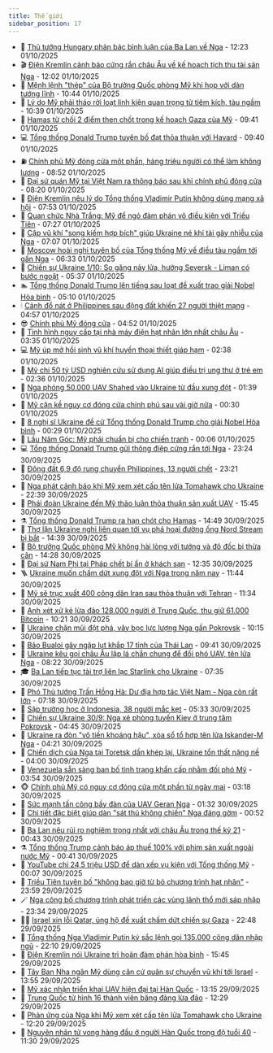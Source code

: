```yaml
---
title: Thế giới
sidebar_position: 17
---
```


<!-- dantri-the-gioi:START -->
- 🌋 [Thủ tướng Hungary phản bác bình luận của Ba Lan về Nga](https://dantri.com.vn/the-gioi/thu-tuong-hungary-phan-bac-binh-luan-cua-ba-lan-ve-nga-20251001182404570.htm) - 12:23 01/10/2025
- 🎬 [Điện Kremlin cảnh báo cứng rắn châu Âu về kế hoạch tịch thu tài sản Nga](https://dantri.com.vn/the-gioi/dien-kremlin-canh-bao-cung-ran-chau-au-ve-ke-hoach-tich-thu-tai-san-nga-20251001184524010.htm) - 12:02 01/10/2025
- 🧰 [Mệnh lệnh &quot;thép&quot; của Bộ trưởng Quốc phòng Mỹ khi họp với dàn tướng lĩnh](https://dantri.com.vn/the-gioi/menh-lenh-thep-cua-bo-truong-quoc-phong-my-khi-hop-voi-dan-tuong-linh-20251001173321889.htm) - 10:44 01/10/2025
- 🌋 [Lý do Mỹ phải tháo rời loạt linh kiện quan trọng từ tiêm kích, tàu ngầm](https://dantri.com.vn/the-gioi/ly-do-my-phai-thao-roi-loat-linh-kien-quan-trong-tu-tiem-kich-tau-ngam-20251001160612273.htm) - 10:39 01/10/2025
- 🗽 [Hamas từ chối 2 điểm then chốt trong kế hoạch Gaza của Mỹ](https://dantri.com.vn/the-gioi/hamas-tu-choi-2-diem-then-chot-trong-ke-hoach-gaza-cua-my-20251001162437482.htm) - 09:41 01/10/2025
- 💻 [Tổng thống Donald Trump tuyên bố đạt thỏa thuận với Havard](https://dantri.com.vn/the-gioi/tong-thong-donald-trump-tuyen-bo-dat-thoa-thuan-voi-havard-20251001161803084.htm) - 09:40 01/10/2025
- ⛽️ [Chính phủ Mỹ đóng cửa một phần, hàng triệu người có thể làm không lương](https://dantri.com.vn/the-gioi/chinh-phu-my-dong-cua-mot-phan-hang-trieu-nguoi-co-the-lam-khong-luong-20251001153843177.htm) - 08:52 01/10/2025
- 🤩 [Đại sứ quán Mỹ tại Việt Nam ra thông báo sau khi chính phủ đóng cửa](https://dantri.com.vn/the-gioi/dai-su-quan-my-tai-viet-nam-ra-thong-bao-sau-khi-chinh-phu-dong-cua-20251001151650858.htm) - 08:20 01/10/2025
- 🧐 [Điện Kremlin nêu lý do Tổng thống Vladimir Putin không dùng mạng xã hội](https://dantri.com.vn/the-gioi/dien-kremlin-neu-ly-do-tong-thong-vladimir-putin-khong-dung-mang-xa-hoi-20251001080225719.htm) - 07:53 01/10/2025
- 🎊 [Quan chức Nhà Trắng: Mỹ để ngỏ đàm phán vô điều kiện với Triều Tiên](https://dantri.com.vn/the-gioi/quan-chuc-nha-trang-my-de-ngo-dam-phan-vo-dieu-kien-voi-trieu-tien-20251001140831600.htm) - 07:27 01/10/2025
- 📝 [Cặp vũ khí &quot;song kiếm hợp bích&quot; giúp Ukraine né khí tài gây nhiễu của Nga](https://dantri.com.vn/the-gioi/cap-vu-khi-song-kiem-hop-bich-giup-ukraine-ne-khi-tai-gay-nhieu-cua-nga-20251001135811709.htm) - 07:07 01/10/2025
- 🤡 [Moscow hoài nghi tuyên bố của Tổng thống Mỹ về điều tàu ngầm tới gần Nga](https://dantri.com.vn/the-gioi/moscow-hoai-nghi-tuyen-bo-cua-tong-thong-my-ve-dieu-tau-ngam-toi-gan-nga-20251001110858212.htm) - 06:33 01/10/2025
- 🥷 [Chiến sự Ukraine 1/10: So găng nảy lửa, hướng Seversk - Liman có bước ngoặt](https://dantri.com.vn/the-gioi/chien-su-ukraine-110-so-gang-nay-lua-huong-seversk-liman-co-buoc-ngoat-20251001102108724.htm) - 05:37 01/10/2025
- 🏊 [Tổng thống Donald Trump lên tiếng sau loạt đề xuất trao giải Nobel Hòa bình](https://dantri.com.vn/the-gioi/tong-thong-donald-trump-len-tieng-sau-loat-de-xuat-trao-giai-nobel-hoa-binh-20251001114924349.htm) - 05:10 01/10/2025
- 🕯 [Cảnh đổ nát ở Philippines sau động đất khiến 27 người thiệt mạng](https://dantri.com.vn/the-gioi/canh-do-nat-o-philippines-sau-dong-dat-khien-27-nguoi-thiet-mang-20251001110212798.htm) - 04:57 01/10/2025
- 😎 [Chính phủ Mỹ đóng cửa](https://dantri.com.vn/the-gioi/chinh-phu-my-dong-cua-20251001113257203.htm) - 04:52 01/10/2025
- 🌈 [Tình hình nguy cấp tại nhà máy điện hạt nhân lớn nhất châu Âu](https://dantri.com.vn/the-gioi/tinh-hinh-nguy-cap-tai-nha-may-dien-hat-nhan-lon-nhat-chau-au-20251001082023801.htm) - 03:35 01/10/2025
- 💻 [Mỹ úp mở hồi sinh vũ khí huyền thoại thiết giáp hạm](https://dantri.com.vn/the-gioi/my-up-mo-hoi-sinh-vu-khi-huyen-thoai-thiet-giap-ham-20251001091619217.htm) - 02:38 01/10/2025
- 🤖 [Mỹ chi 50 tỷ USD nghiên cứu sử dụng AI giúp điều trị ung thư ở trẻ em](https://dantri.com.vn/the-gioi/my-chi-50-ty-usd-nghien-cuu-su-dung-ai-giup-dieu-tri-ung-thu-o-tre-em-20251001090203784.htm) - 02:36 01/10/2025
- 🦏 [Nga phóng 50.000 UAV Shahed vào Ukraine từ đầu xung đột](https://dantri.com.vn/the-gioi/nga-phong-50000-uav-shahed-vao-ukraine-tu-dau-xung-dot-20251001083355868.htm) - 01:39 01/10/2025
- 🌁 [Mỹ cận kề nguy cơ đóng cửa chính phủ sau vài giờ nữa](https://dantri.com.vn/the-gioi/my-can-ke-nguy-co-dong-cua-chinh-phu-sau-vai-gio-nua-20251001071037019.htm) - 00:30 01/10/2025
- 🐘 [8 nghị sĩ Ukraine đề cử Tổng thống Donald Trump cho giải Nobel Hòa bình](https://dantri.com.vn/the-gioi/8-nghi-si-ukraine-de-cu-tong-thong-donald-trump-cho-giai-nobel-hoa-binh-20251001070313523.htm) - 00:29 01/10/2025
- 🥷 [Lầu Năm Góc: Mỹ phải chuẩn bị cho chiến tranh](https://dantri.com.vn/the-gioi/lau-nam-goc-my-phai-chuan-bi-cho-chien-tranh-20251001070136803.htm) - 00:06 01/10/2025
- 💻 [Tổng thống Donald Trump gửi thông điệp cứng rắn tới Nga](https://dantri.com.vn/the-gioi/tong-thong-donald-trump-gui-thong-diep-cung-ran-toi-nga-20251001060955395.htm) - 23:24 30/09/2025
- 🎡 [Động đất 6,9 độ rung chuyển Philippines, 13 người chết](https://dantri.com.vn/the-gioi/dong-dat-69-do-rung-chuyen-philippines-13-nguoi-chet-20251001062056766.htm) - 23:21 30/09/2025
- 🧰 [Nga phát cảnh báo khi Mỹ xem xét cấp tên lửa Tomahawk cho Ukraine](https://dantri.com.vn/the-gioi/nga-phat-canh-bao-khi-my-xem-xet-cap-ten-lua-tomahawk-cho-ukraine-20251001052736675.htm) - 22:39 30/09/2025
- 🥸 [Phái đoàn Ukraine đến Mỹ thảo luận thỏa thuận sản xuất UAV](https://dantri.com.vn/the-gioi/phai-doan-ukraine-den-my-thao-luan-thoa-thuan-san-xuat-uav-20250930161026124.htm) - 15:45 30/09/2025
- ⚗️ [Tổng thống Donald Trump ra hạn chót cho Hamas](https://dantri.com.vn/the-gioi/tong-thong-donald-trump-ra-han-chot-cho-hamas-20250930214045874.htm) - 14:49 30/09/2025
- 🌮 [Thợ lặn Ukraine nghi liên quan tới vụ phá hoại đường ống Nord Stream bị bắt](https://dantri.com.vn/the-gioi/tho-lan-ukraine-nghi-lien-quan-toi-vu-pha-hoai-duong-ong-nord-stream-bi-bat-20250930213401835.htm) - 14:39 30/09/2025
- 🎃 [Bộ trưởng Quốc phòng Mỹ không hài lòng với tướng và đô đốc bị thừa cân](https://dantri.com.vn/the-gioi/bo-truong-quoc-phong-my-khong-hai-long-voi-tuong-va-do-doc-bi-thua-can-20250930212009051.htm) - 14:28 30/09/2025
- 💫 [Đại sứ Nam Phi tại Pháp chết bí ẩn ở khách sạn](https://dantri.com.vn/the-gioi/dai-su-nam-phi-tai-phap-chet-bi-an-o-khach-san-20250930193016946.htm) - 12:35 30/09/2025
- 🪜 [Ukraine muốn chấm dứt xung đột với Nga trong năm nay](https://dantri.com.vn/the-gioi/ukraine-muon-cham-dut-xung-dot-voi-nga-trong-nam-nay-20250930183257635.htm) - 11:44 30/09/2025
- 🌋 [Mỹ sẽ trục xuất 400 công dân Iran sau thỏa thuận với Tehran](https://dantri.com.vn/the-gioi/my-se-truc-xuat-400-cong-dan-iran-sau-thoa-thuan-voi-tehran-20250930165233458.htm) - 11:34 30/09/2025
- 🦏 [Anh xét xử kẻ lừa đảo 128.000 người ở Trung Quốc, thu giữ 61.000 Bitcoin](https://dantri.com.vn/the-gioi/anh-xet-xu-ke-lua-dao-128000-nguoi-o-trung-quoc-thu-giu-61000-bitcoin-20250930171234950.htm) - 10:21 30/09/2025
- 👀 [Ukraine chặn mũi đột phá, vây bọc lực lượng Nga gần Pokrovsk](https://dantri.com.vn/the-gioi/ukraine-chan-mui-dot-pha-vay-boc-luc-luong-nga-gan-pokrovsk-20250930164324108.htm) - 10:15 30/09/2025
- 🧰 [Bão Bualoi gây ngập lụt khắp 17 tỉnh của Thái Lan](https://dantri.com.vn/the-gioi/bao-bualoi-gay-ngap-lut-khap-17-tinh-cua-thai-lan-20250930163519091.htm) - 09:41 30/09/2025
- 🚀 [Ukraine kêu gọi châu Âu lập lá chắn chung để đối phó UAV, tên lửa Nga](https://dantri.com.vn/the-gioi/ukraine-keu-goi-chau-au-lap-la-chan-chung-de-doi-pho-uav-ten-lua-nga-20250930151410663.htm) - 08:22 30/09/2025
- 🎓 [Ba Lan tiếp tục tài trợ liên lạc Starlink cho Ukraine](https://dantri.com.vn/the-gioi/ba-lan-tiep-tuc-tai-tro-lien-lac-starlink-cho-ukraine-20250930142850358.htm) - 07:35 30/09/2025
- 🥸 [Phó Thủ tướng Trần Hồng Hà: Dư địa hợp tác Việt Nam - Nga còn rất lớn](https://dantri.com.vn/the-gioi/pho-thu-tuong-tran-hong-ha-du-dia-hop-tac-viet-nam-nga-con-rat-lon-20250930123612576.htm) - 07:18 30/09/2025
- 🦅 [Sập trường học ở Indonesia, 38 người mắc kẹt](https://dantri.com.vn/the-gioi/sap-truong-hoc-o-indonesia-38-nguoi-mac-ket-20250930122110354.htm) - 05:33 30/09/2025
- 🤭 [Chiến sự Ukraine 30/9: Nga xé phòng tuyến Kiev ở trung tâm Pokrovsk](https://dantri.com.vn/the-gioi/chien-su-ukraine-309-nga-xe-phong-tuyen-kiev-o-trung-tam-pokrovsk-20250930112140073.htm) - 04:45 30/09/2025
- 🤖 [Ukraine ra đòn &quot;vô tiền khoáng hậu&quot;, xóa sổ tổ hợp tên lửa Iskander-M Nga](https://dantri.com.vn/the-gioi/ukraine-ra-don-vo-tien-khoang-hau-xoa-so-to-hop-ten-lua-iskander-m-nga-20250929123558315.htm) - 04:21 30/09/2025
- 🐲 [Chiến dịch của Nga tại Toretsk dần khép lại, Ukraine tổn thất nặng nề](https://dantri.com.vn/the-gioi/chien-dich-cua-nga-tai-toretsk-dan-khep-lai-ukraine-ton-that-nang-ne-20250929111150364.htm) - 04:00 30/09/2025
- 🫣 [Venezuela sẵn sàng ban bố tình trạng khẩn cấp nhằm đối phó Mỹ](https://dantri.com.vn/the-gioi/venezuela-san-sang-ban-bo-tinh-trang-khan-cap-nham-doi-pho-my-20250930104129863.htm) - 03:54 30/09/2025
- 🐵 [Chính phủ Mỹ có nguy cơ đóng cửa một phần từ ngày mai](https://dantri.com.vn/the-gioi/chinh-phu-my-co-nguy-co-dong-cua-mot-phan-tu-ngay-mai-20250930101020512.htm) - 03:18 30/09/2025
- 🫶 [Sức mạnh tấn công bầy đàn của UAV Geran Nga](https://dantri.com.vn/the-gioi/suc-manh-tan-cong-bay-dan-cua-uav-geran-nga-20250926162107969.htm) - 01:32 30/09/2025
- 💃 [Chi tiết đặc biệt giúp dàn &quot;sát thủ không chiến&quot; Nga đáng gờm](https://dantri.com.vn/the-gioi/chi-tiet-dac-biet-giup-dan-sat-thu-khong-chien-nga-dang-gom-20250930072622328.htm) - 00:52 30/09/2025
- 💫 [Ba Lan nêu rủi ro nghiêm trọng nhất với châu Âu trong thế kỷ 21](https://dantri.com.vn/the-gioi/ba-lan-neu-rui-ro-nghiem-trong-nhat-voi-chau-au-trong-the-ky-21-20250930073111442.htm) - 00:43 30/09/2025
- ⚗️ [Tổng thống Trump cảnh báo áp thuế 100% với phim sản xuất ngoài nước Mỹ](https://dantri.com.vn/the-gioi/tong-thong-trump-canh-bao-ap-thue-100-voi-phim-san-xuat-ngoai-nuoc-my-20250930072006164.htm) - 00:41 30/09/2025
- 🥷 [YouTube chi 24,5 triệu USD để dàn xếp vụ kiện với Tổng thống Mỹ](https://dantri.com.vn/the-gioi/youtube-chi-245-trieu-usd-de-dan-xep-vu-kien-voi-tong-thong-my-20250930065711243.htm) - 00:07 30/09/2025
- 🥸 [Triều Tiên tuyên bố &quot;không bao giờ từ bỏ chương trình hạt nhân&quot;](https://dantri.com.vn/the-gioi/trieu-tien-tuyen-bo-khong-bao-gio-tu-bo-chuong-trinh-hat-nhan-20250930064432008.htm) - 23:59 29/09/2025
- 🪄 [Nga công bố chương trình phát triển các vùng lãnh thổ mới sáp nhập](https://dantri.com.vn/the-gioi/nga-cong-bo-chuong-trinh-phat-trien-cac-vung-lanh-tho-moi-sap-nhap-20250930062332585.htm) - 23:34 29/09/2025
- 🧑‍💻 [Israel xin lỗi Qatar, ủng hộ đề xuất chấm dứt chiến sự Gaza](https://dantri.com.vn/the-gioi/israel-xin-loi-qatar-ung-ho-de-xuat-cham-dut-chien-su-gaza-20250930054028706.htm) - 22:48 29/09/2025
- 🤭 [Tổng thống  Nga Vladimir Putin ký sắc lệnh gọi 135.000 công dân nhập ngũ](https://dantri.com.vn/the-gioi/tong-thong-nga-vladimir-putin-ky-sac-lenh-goi-135000-cong-dan-nhap-ngu-20250930050021237.htm) - 22:10 29/09/2025
- 🗽 [Điện Kremlin nói Ukraine trì hoãn đàm phán hòa bình](https://dantri.com.vn/the-gioi/dien-kremlin-noi-ukraine-tri-hoan-dam-phan-hoa-binh-20250929201049496.htm) - 15:45 29/09/2025
- 🤖 [Tây Ban Nha ngăn Mỹ dùng căn cứ quân sự chuyển vũ khí tới Israel](https://dantri.com.vn/the-gioi/tay-ban-nha-ngan-my-dung-can-cu-quan-su-chuyen-vu-khi-toi-israel-20250929203408789.htm) - 13:55 29/09/2025
- 🌈 [Mỹ xác nhận triển khai UAV hiện đại tại Hàn Quốc](https://dantri.com.vn/the-gioi/my-xac-nhan-trien-khai-uav-hien-dai-tai-han-quoc-20250929170000898.htm) - 13:15 29/09/2025
- 🤩 [Trung Quốc tử hình 16 thành viên băng đảng lừa đảo](https://dantri.com.vn/the-gioi/trung-quoc-tu-hinh-16-thanh-vien-bang-dang-lua-dao-20250929190837183.htm) - 12:29 29/09/2025
- 🤗 [Phản ứng của Nga khi Mỹ xem xét cấp tên lửa Tomahawk cho Ukraine](https://dantri.com.vn/the-gioi/phan-ung-cua-nga-khi-my-xem-xet-cap-ten-lua-tomahawk-cho-ukraine-20250929010647662.htm) - 12:20 29/09/2025
- 🙉 [Nguyên nhân tử vong hàng đầu ở người Hàn Quốc trong độ tuổi 40](https://dantri.com.vn/the-gioi/nguyen-nhan-tu-vong-hang-dau-o-nguoi-han-quoc-trong-do-tuoi-40-20250929142851592.htm) - 11:30 29/09/2025<!-- dantri-the-gioi:END -->
